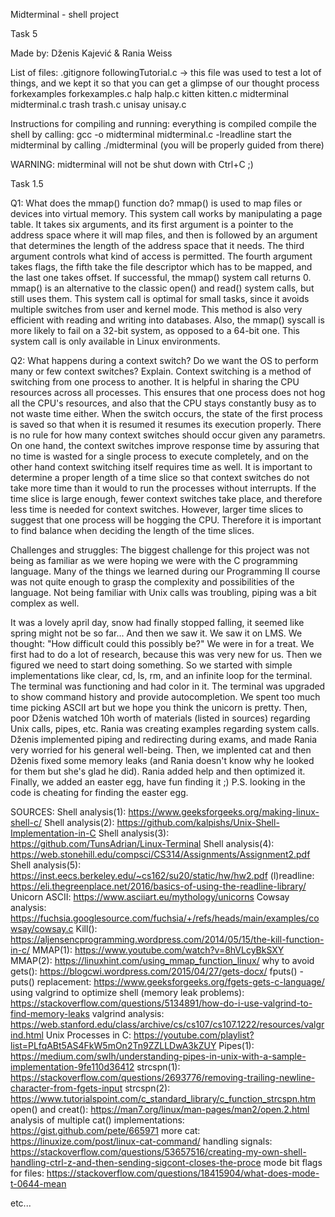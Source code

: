 Midterminal - shell project

Task 5

Made by: Dženis Kajević & Rania Weiss

List of files:
.gitignore
followingTutorial.c -> this file was used to test a lot of things, and we kept it so that you can get a glimpse of our thought process
forkexamples
forkexamples.c
halp
halp.c
kitten
kitten.c
midterminal
midterminal.c
trash
trash.c
unisay
unisay.c

Instructions for compiling and running:
everything is compiled
compile the shell by calling: gcc -o midterminal midterminal.c -lreadline
start the midterminal by calling ./midterminal (you will be properly guided from there)

WARNING: midterminal will not be shut down with Ctrl+C ;)

Task 1.5

Q1: What does the mmap() function do?
mmap() is used to map files or devices into virtual memory. This system call works by manipulating a page table. It takes six arguments, and its first argument is a pointer to the address space where it will map files, and then is followed by an argument that determines the length of the address space that it needs. The third argument controls what kind of access is permitted. The fourth argument takes flags, the fifth take the file descriptor which has to be mapped, and the last one takes offset. If successful, the mmap() system call returns 0. mmap() is an alternative to the classic open() and read() system calls, but still uses them. This system call is optimal for small tasks, since it avoids multiple switches from user and kernel mode. This method is also very efficient with reading and writing into databases. Also, the mmap() syscall is more likely to fail on a 32-bit system, as opposed to a 64-bit one. This system call is only available in Linux environments.

Q2: What happens during a context switch? Do we want the OS to perform many or few context
switches? Explain.
Context switching is a method of switching from one process to another. It is helpful in sharing the CPU resources across all processes. This ensures that one process does not hog all the CPU's resources, and also that the CPU stays constantly busy as to not waste time either. When the switch occurs, the state of the first process is saved so that when it is resumed it resumes its execution properly.
There is no rule for how many context switches should occur given any parametrs. On one hand, the context switches improve response time by assuring that no time is wasted for a single process to execute completely, and on the other hand context switching itself requires time as well. It is important to determine a proper length of a time slice so that context switches do not take more time than it would to run the processes without interrupts. If the time slice is large enough, fewer context switches take place, and therefore less time is needed for context switches. However, larger time slices to suggest that one process will be hogging the CPU. Therefore it is important to find balance when deciding the length of the time slices.


Challenges and struggles:
The biggest challenge for this project was not being as familiar as we were hoping we were with the C programming language. Many of the things we learned during our Programming II course was not quite enough to grasp the complexity and possibilities of the language.
Not being familiar with Unix calls was troubling, piping was a bit complex as well.

It was a lovely april day, snow had finally stopped falling, it seemed like spring might not be so far... And then we saw it. We saw it on LMS. We thought: "How difficult could this possibly be?" We were in for a treat.
We first had to do a lot of research, because this was very new for us. Then we figured we need to start doing something. So we started with simple implementations like clear, cd, ls, rm, and an infinite loop for the terminal. The terminal was functioning and had color in it. The terminal was upgraded to show command history and provide autocompletion. We spent too much time picking ASCII art but we hope you think the unicorn is pretty. Then, poor Dženis watched 10h worth of materials (listed in sources) regarding Unix calls, pipes, etc. Rania was creating examples regarding system calls. Dženis implemented piping and redirecting during exams, and made Rania very worried for his general well-being. Then, we implented cat and then Dženis fixed some memory leaks (and Rania doesn't know why he looked for them but she's glad he did). Rania added help and then optimized it. Finally, we added an easter egg, have fun finding it ;)
P.S. looking in the code is cheating for finding the easter egg.

SOURCES:
Shell analysis(1): https://www.geeksforgeeks.org/making-linux-shell-c/
Shell analysis(2): https://github.com/kalpishs/Unix-Shell-Implementation-in-C
Shell analysis(3): https://github.com/TunsAdrian/Linux-Terminal
Shell analysis(4): https://web.stonehill.edu/compsci/CS314/Assignments/Assignment2.pdf
Shell analysis(5): https://inst.eecs.berkeley.edu/~cs162/su20/static/hw/hw2.pdf
(l)readline: https://eli.thegreenplace.net/2016/basics-of-using-the-readline-library/
Unicorn ASCII: https://www.asciiart.eu/mythology/unicorns
Cowsay analysis: https://fuchsia.googlesource.com/fuchsia/+/refs/heads/main/examples/cowsay/cowsay.c
Kill(): https://aljensencprogramming.wordpress.com/2014/05/15/the-kill-function-in-c/
MMAP(1): https://www.youtube.com/watch?v=8hVLcyBkSXY
MMAP(2): https://linuxhint.com/using_mmap_function_linux/
why to avoid gets(): https://blogcwi.wordpress.com/2015/04/27/gets-docx/
fputs() - puts() replacement: https://www.geeksforgeeks.org/fgets-gets-c-language/
using valgrind to optimize shell (memory leak problems): https://stackoverflow.com/questions/5134891/how-do-i-use-valgrind-to-find-memory-leaks
valgrind analysis: https://web.stanford.edu/class/archive/cs/cs107/cs107.1222/resources/valgrind.html
Unix Processes in C: https://youtube.com/playlist?list=PLfqABt5AS4FkW5mOn2Tn9ZZLLDwA3kZUY
Pipes(1): https://medium.com/swlh/understanding-pipes-in-unix-with-a-sample-implementation-9fe110d36412
strcspn(1): https://stackoverflow.com/questions/2693776/removing-trailing-newline-character-from-fgets-input
strcspn(2): https://www.tutorialspoint.com/c_standard_library/c_function_strcspn.htm
open() and creat(): https://man7.org/linux/man-pages/man2/open.2.html
analysis of multiple cat() implementations: https://gist.github.com/pete/665971
more cat: https://linuxize.com/post/linux-cat-command/
handling signals: https://stackoverflow.com/questions/53657516/creating-my-own-shell-handling-ctrl-z-and-then-sending-sigcont-closes-the-proce
mode bit flags for files: https://stackoverflow.com/questions/18415904/what-does-mode-t-0644-mean

etc...

